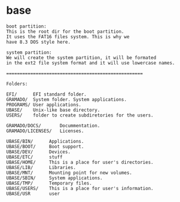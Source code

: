 # base

	boot partition:
	This is the root dir for the boot partition.
	It uses the FAT16 files system. This is why we 
	have 8.3 DOS style here.
	
	system partition:
	We will create the system partition, it will be formated
	in the ext2 file system format and it will use lowercase names.
	
	===================================================
	
	Folders:

	EFI/      EFI standard folder.
	GRAMADO/  System folder. System applications.
	PROGRAMS/ User applications.
	UBASE/    Unix-like base directory.
	USERS/    folder to create subdiretories for the users.

	GRAMADO/DOCS/       Docummentation.
	GRAMADO/LICENSES/   Licenses.

	UBASE/BIN/      Applications.
	UBASE/BOOT/     Boot support.
	UBASE/DEV/      Devices.
	UBASE/ETC/      stuff
	UBASE/HOME/     This is a place for user's directories.
	UBASE/LIB/      Libraries.
	UBASE/MNT/      Mounting point for new volumes.
	UBASE/SBIN/     System applications.
	UBASE/TMP/      Temporary files.
	UBASE/USERS/    This is a place for user's information.
	UBASE/USR       user

